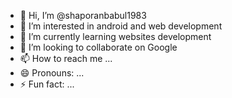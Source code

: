 - 👋 Hi, I’m @shaporanbabul1983
- 👀 I’m interested in android and web development
- 🌱 I’m currently learning websites development
- 💞️ I’m looking to collaborate on Google 
- 📫 How to reach me ...
- 😄 Pronouns: ...
- ⚡ Fun fact: ...

<!---
shaporanbabul1983/shaporanbabul1983 is a ✨ special ✨ repository because its `README.md` (this file) appears on your GitHub profile.
You can click the Preview link to take a look at your changes.
--->
